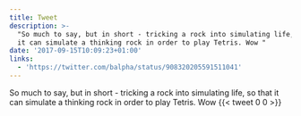 ```yaml
---
title: Tweet
description: >-
  "So much to say, but in short - tricking a rock into simulating life, so that
  it can simulate a thinking rock in order to play Tetris. Wow "
date: '2017-09-15T10:09:23+01:00'
links:
  - 'https://twitter.com/balpha/status/908320205591511041'
---
```

So much to say, but in short - tricking a rock into simulating life, so that it can simulate a thinking rock in order to play Tetris. Wow 
      {{< tweet 0 0 >}}
    
